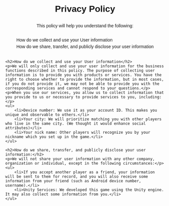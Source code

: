 <!DOCTYPE html>
<html lang="en">
<head>
    <meta charset="UTF-8">
    <meta name="viewport" content="width=device-width, initial-scale=1.0">
    <title>Privacy Policy</title>
    <style>
        body {
            font-family: Arial, sans-serif;
            margin: 0;
            padding: 20px;
            display: flex;
            flex-direction: column;
            align-items: center;
            justify-content: center;
            height: 100vh;
            margin-block-start: 50px;
            margin-block-end: 50px;
        }
        h1, p {
            text-align: center;
            margin-bottom: 15px;
        }
        ul {
            list-style-type: none;
            padding-left: 0;
            text-align: left; /* Set the list items to be left-aligned */
        }
        li {
            margin-bottom: 5px;
        }
    </style>
</head>
<body>
    <h1>Privacy Policy</h1>
    <p>This policy will help you understand the following:</p>
    <ul>
        <li>How do we collect and use your User information</li>
        <li>How do we share, transfer, and publicly disclose your user information</li>
    </ul>
    
    <h2>How do we collect and use your User information</h2>
    <p>We will only collect and use your user information for the business functions described in this policy. The purpose of collecting user information is to provide you with products or services. You have the right to choose whether to provide the information, but in most cases, if you do not provide it, we may not be able to provide you with the corresponding services and cannot respond to your questions.</p>
    <p>When you use our services, you allow us to collect information that you provide to us or necessary to provide services to you, including:</p>
    <ul>
        <li>Device number: We use it as your account ID. This makes you unique and observable to others.</li>
        <li>Your city: We will prioritize matching you with other players who live in the same city. (We thought it would enhance social attributes)</li>
        <li>Your nick name: Other players will recognize you by your nickname which you set up in the game.</li>
    </ul>
    
    <h2>How do we share, transfer, and publicly disclose your user information:</h2>
    <p>We will not share your user information with any other company, organization or individual, except in the following circumstances:</p>
    <ul>
        <li>If you accept another player as a friend, your information will be sent to them for record, and you will also receive some information from your friend (such as Android device number, username).</li>
        <li>Unity Services: We developed this game using the Unity engine. It may also collect some information from you.</li>
    </ul>
</body>
</html>
